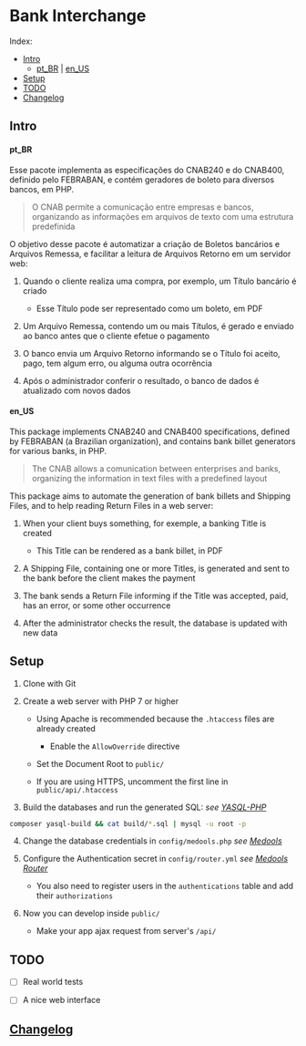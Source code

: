 # Bank Interchange

Index:

- [Intro]
  - [pt_BR] | [en_US]
- [Setup]
- [TODO]
- [Changelog]


## Intro

#### pt_BR

Esse pacote implementa
as especificações do CNAB240 e do CNAB400,
definido pelo FEBRABAN,
e contém geradores de boleto
para diversos bancos,
em PHP.

> O CNAB permite a comunicação
> entre empresas e bancos,
> organizando as informações em arquivos de texto
> com uma estrutura predefinida

O objetivo desse pacote é
automatizar a criação de Boletos bancários
e Arquivos Remessa,
e facilitar a leitura de Arquivos Retorno
em um servidor web:

1. Quando o cliente realiza uma compra,
   por exemplo,
   um Título bancário é criado

   - Esse Título pode ser representado
     como um boleto,
     em PDF

2. Um Arquivo Remessa,
   contendo um ou mais Títulos,
   é gerado e enviado ao banco
   antes que o cliente efetue o pagamento

3. O banco envia um Arquivo Retorno
   informando se o Título foi
   aceito,
   pago,
   tem algum erro,
   ou alguma outra ocorrência

4. Após o administrador conferir o resultado,
   o banco de dados é atualizado
   com novos dados


#### en_US

This package implements
CNAB240 and CNAB400 specifications,
defined by FEBRABAN (a Brazilian organization),
and contains bank billet generators
for various banks,
in PHP.

> The CNAB allows a comunication
> between enterprises and banks,
> organizing the information in text files
> with a predefined layout

This package aims to
automate the generation of bank billets
and Shipping Files,
and to help reading Return Files
in a web server:

1. When your client buys something,
   for exemple,
   a banking Title is created

   - This Title can be rendered
     as a bank billet,
     in PDF

2. A Shipping File,
   containing one or more Titles,
   is generated and sent to the bank
   before the client makes the payment

3. The bank sends a Return File
   informing if the Title was
   accepted,
   paid,
   has an error,
   or some other occurrence

4. After the administrator checks the result,
   the database is updated
   with new data


## Setup

1. Clone with Git

2. Create a web server with PHP 7 or higher

   - Using Apache is recommended
     because the `.htaccess` files are already created

     - Enable the `AllowOverride` directive

   - Set the Document Root to `public/`

   - If you are using HTTPS,
     uncomment the first line in `public/api/.htaccess`

3. Build the databases
   and run the generated SQL:
   _see [YASQL-PHP][aryelgois/yasql-php]_

 ```bash
composer yasql-build && cat build/*.sql | mysql -u root -p
 ```

4. Change the database credentials in
   `config/medools.php`
   _see [Medools][aryelgois/Medools]_

5. Configure the Authentication secret in
   `config/router.yml`
   _see [Medools Router][aryelgois/medools-router]_

   - You also need to register users
     in the `authentications` table
     and add their `authorizations`

6. Now you can develop inside `public/`

   - Make your app ajax request from server's `/api/`


## TODO

- [ ] Real world tests
- [ ] A nice web interface


## [Changelog]


[Intro]: #intro
[pt_BR]: #pt_br
[en_US]: #en_us
[Setup]: #setup
[TODO]: #todo

[Changelog]: CHANGELOG.md

[aryelgois/medools]: https://github.com/aryelgois/Medools
[aryelgois/medools-router]: https://github.com/aryelgois/medools-router
[aryelgois/yasql-php]: https://github.com/aryelgois/yasql-php
